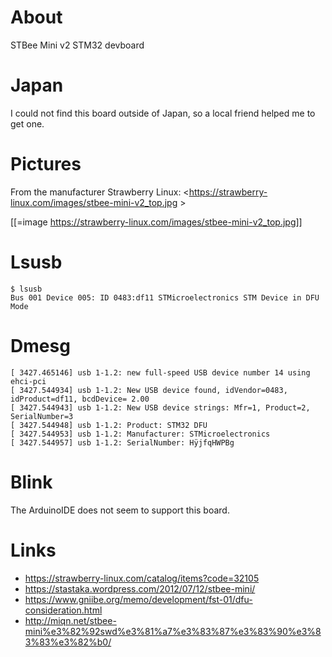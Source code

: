 # About


STBee Mini v2 STM32 devboard

# Japan


I could not find this board outside of Japan, so a local friend helped me to get one.

# Pictures


From the manufacturer Strawberry Linux: <<https://strawberry-linux.com/images/stbee-mini-v2_top.jpg>  >  

[[=image https://strawberry-linux.com/images/stbee-mini-v2_top.jpg]]

# Lsusb



    $ lsusb
    Bus 001 Device 005: ID 0483:df11 STMicroelectronics STM Device in DFU Mode


# Dmesg



    [ 3427.465146] usb 1-1.2: new full-speed USB device number 14 using ehci-pci
    [ 3427.544934] usb 1-1.2: New USB device found, idVendor=0483, idProduct=df11, bcdDevice= 2.00
    [ 3427.544943] usb 1-1.2: New USB device strings: Mfr=1, Product=2, SerialNumber=3
    [ 3427.544948] usb 1-1.2: Product: STM32 DFU
    [ 3427.544953] usb 1-1.2: Manufacturer: STMicroelectronics
    [ 3427.544957] usb 1-1.2: SerialNumber: HÿjfqHWPBg


# Blink


The ArduinoIDE does not seem to support this board.

# Links


* <https://strawberry-linux.com/catalog/items?code=32105>  
* <https://stastaka.wordpress.com/2012/07/12/stbee-mini/>  
* <https://www.gniibe.org/memo/development/fst-01/dfu-consideration.html>  
* <http://miqn.net/stbee-mini%e3%82%92swd%e3%81%a7%e3%83%87%e3%83%90%e3%83%83%e3%82%b0/>  